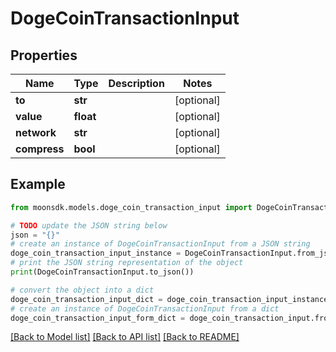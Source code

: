 # DogeCoinTransactionInput


## Properties

Name | Type | Description | Notes
------------ | ------------- | ------------- | -------------
**to** | **str** |  | [optional] 
**value** | **float** |  | [optional] 
**network** | **str** |  | [optional] 
**compress** | **bool** |  | [optional] 

## Example

```python
from moonsdk.models.doge_coin_transaction_input import DogeCoinTransactionInput

# TODO update the JSON string below
json = "{}"
# create an instance of DogeCoinTransactionInput from a JSON string
doge_coin_transaction_input_instance = DogeCoinTransactionInput.from_json(json)
# print the JSON string representation of the object
print(DogeCoinTransactionInput.to_json())

# convert the object into a dict
doge_coin_transaction_input_dict = doge_coin_transaction_input_instance.to_dict()
# create an instance of DogeCoinTransactionInput from a dict
doge_coin_transaction_input_form_dict = doge_coin_transaction_input.from_dict(doge_coin_transaction_input_dict)
```
[[Back to Model list]](../README.md#documentation-for-models) [[Back to API list]](../README.md#documentation-for-api-endpoints) [[Back to README]](../README.md)


